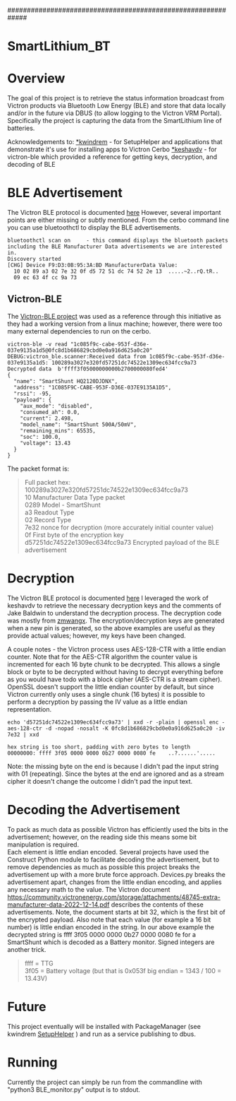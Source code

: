 #############################################################
# SmartLithium_BT

# Overview
The goal of this project is to retrieve the status information broadcast from Victron products via Bluetooth Low Energy (BLE) and store that data locally and/or in the future via DBUS (to allow logging to the Victron VRM Portal).  Specifically the project is capturing the data from the SmartLithium line of batteries.

Acknowledgements to: 
[*kwindrem](https://github.com/kwindrem/) - for SetupHelper and applications that demonstrate it's use for installing apps to Victron Cerbo 
[*keshavdv](https://github.com/keshavdv/victron-ble) - for victron-ble which provided a reference for getting keys, decryption, and decoding of BLE
    

# BLE Advertisement
The Victron BLE protocol is documented [here](https://community.victronenergy.com/questions/187303/victron-bluetooth-advertising-protocol.html) However, several important points are either missing or subtly mentioned.  From the cerbo command line you can use bluetoothctl to display the BLE advertisements.  

    bluetoothctl scan on     - this command displays the bluetooth packets including the BLE Manufacturer Data advertisements we are interested in.
    Discovery started
    [CHG] Device F9:D3:0B:95:3A:BD ManufacturerData Value:
      10 02 89 a3 02 7e 32 0f d5 72 51 dc 74 52 2e 13  .....~2..rQ.tR..
      09 ec 63 4f cc 9a 73 
  
## Victron-BLE

The [Victron-BLE project](https://github.com/keshavdv/victron-ble) was used as a reference through this initiative as they had a working version from a linux machine; however, there were too many external dependencies to run on the cerbo.

    victron-ble -v read "1c085f9c-cabe-953f-d36e-037e9135a1d5@0fc8d1b686829cbd0e0a916d625a0c20"
    DEBUG:victron_ble.scanner:Received data from 1c085f9c-cabe-953f-d36e-037e9135a1d5: 100289a3027e320fd57251dc74522e1309ec634fcc9a73
    Decrypted data  b'ffff3f05000000000b2700000080fed4'
    {
      "name": "SmartShunt HQ2120DJDNX",    
      "address": "1C085F9C-CABE-953F-D36E-037E9135A1D5",
      "rssi": -95,
      "payload": {
        "aux_mode": "disabled",
        "consumed_ah": 0.0,
        "current": 2.498,
        "model_name": "SmartShunt 500A/50mV",
        "remaining_mins": 65535,
        "soc": 100.0,
        "voltage": 13.43
      }
    }

The packet format is:
>Full packet hex: 100289a3027e320fd57251dc74522e1309ec634fcc9a73  
>10      Manufacturer Data Type packet  
>0289    Model - SmartShunt  
>a3      Readout Type  
>02      Record Type  
>7e32    nonce for decryption (more accurately initial counter value)  
>0f      First byte of the encryption key  
>d57251dc74522e1309ec634fcc9a73 Encrypted payload of the BLE advertisement  
    
# Decryption
The Victron BLE protocol is documented [here](https://community.victronenergy.com/questions/187303/victron-bluetooth-advertising-protocol.html)  I leveraged the work of keshavdv to retrieve the necessary decryption keys and the comments of Jake Baldwin to understand the decryption process.  The decryption code was mostly from [zmwangx](https://gist.github.com/zmwangx/eef99a2c6a57dbac38a6a8b8ca3a7870).  The encryption/decryption keys are generated when a new pin is generated, so the above examples are useful as they provide actual values; however, my keys have been changed.  

A couple notes - the Victron process uses AES-128-CTR with a little endian counter.  Note that for the AES-CTR algorithm the counter value is incremented for each 16 byte chunk to be decrypted.  This allows a single block or byte to be decrypted without having to decrypt everything before as you would have todo with a block cipher (AES-CTR is a stream cipher).  OpenSSL doesn't support the little endian counter by default, but since Victron currently only uses a single chunk (16 bytes) it is possible to perform a decryption by passing the IV value as a little endian representation.

    echo 'd57251dc74522e1309ec634fcc9a73' | xxd -r -plain | openssl enc -aes-128-ctr -d -nopad -nosalt -K 0fc8d1b686829cbd0e0a916d625a0c20 -iv 7e32 | xxd

    hex string is too short, padding with zero bytes to length
    00000000: ffff 3f05 0000 0000 0b27 0000 0080 fe    ..?......'.....

Note: the missing byte on the end is because I didn't pad the input string with 01 (repeating).  Since the bytes at the end are ignored and as a stream cipher it doesn't change the outcome I didn't pad the input text.

# Decoding the Advertisement
To pack as much data as possible Victron has efficiently used the bits in the advertisement; however, on the reading side this means some bit manipulation is required.  
Each element is little endian encoded.  Several projects have used the Construct Python module to facilitate decoding the advertisement, but to remove dependencies as much
as possible this project breaks the advertisement up with a more brute force approach.  Devices.py breaks the advertisement apart, changes from the little endian encoding, 
and applies any necessary math to the value.  The Victron document https://community.victronenergy.com/storage/attachments/48745-extra-manufacturer-data-2022-12-14.pdf describes
the contents of these advertisements.  Note, the document starts at bit 32, which is the first bit of the encrypted payload.  Also note that each value (for example a 
16 bit number) is little endian encoded in the string.  In our above example the decrypted string is ffff 3f05 0000 0000 0b27 0000 0080 fe for a SmartShunt which is decoded 
as a Battery monitor.  Signed integers are another trick.
>ffff = TTG  
>3f05 = Battery voltage (but that is 0x053f big endian = 1343 / 100 = 13.43V)

# Future
This project eventually will be installed with PackageManager (see kwindrem [SetupHelper](https://github.com/kwindrem/SetupHelper) ) and run as a service publishing to dbus.  

# Running 
Currently the project can simply be run from the commandline with "python3 BLE_monitor.py" output is to stdout.


